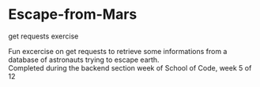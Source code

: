 # Escape-from-Mars
get requests exercise

Fun excercise on get requests to retrieve some informations from a database of astronauts trying to escape earth.  
Completed during the backend section week of School of Code, week 5 of 12
